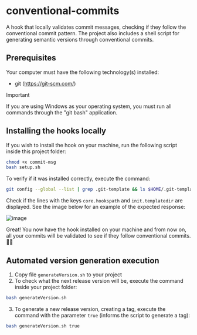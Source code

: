# conventional-commits
A hook that locally validates commit messages, checking if they follow the conventional commit pattern. The project also includes a shell script for generating semantic versions through conventional commits.

## Prerequisites
Your computer must have the following technology(s) installed:
- git (https://git-scm.com/)

> [!IMPORTANT]
> If you are using Windows as your operating system, you must run all commands through the "git bash" application.

## Installing the hooks locally
If you wish to install the hook on your machine, run the following script inside this project folder:
```bash
chmod +x commit-msg
bash setup.sh
```
To verify if it was installed correctly, execute the command:
```bash
git config --global --list | grep .git-template && ls $HOME/.git-template/hooks/
```
Check if the lines with the keys `core.hookspath` and `init.templatedir` are displayed.
See the image below for an example of the expected response:

![image]("https://github.com/joaobsjunior/sh-conventional-commits/assets/7514536/401baeaa-a1c6-4901-ba4f-c9772994c60a")

Great! You now have the hook installed on your machine and from now on, all your commits will be validated to see if they follow conventional commits. 🍾🎉

## Automated version generation execution
1. Copy file `generateVersion.sh` to your project
2. To check what the next release version will be, execute the command inside your project folder:
```bash
bash generateVersion.sh
```
3. To generate a new release version, creating a tag, execute the command with the parameter `true` (informs the script to generate a tag):
```bash
bash generateVersion.sh true
```
